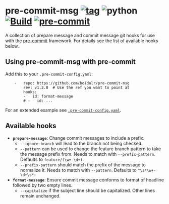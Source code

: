 pre-commit-msg
[![tag](https://img.shields.io/github/v/tag/boidolr/pre-commit-msg?sort=semver)](https://github.com/boidolr/pre-commit-msg/tags)
![python](https://img.shields.io/python/required-version-toml?tomlFilePath=https%3A%2F%2Fraw.githubusercontent.com%2Fboidolr%2Fpre-commit-msg%2Fmain%2Fpyproject.toml)
[![Build](https://github.com/boidolr/pre-commit-msg/actions/workflows/continous-integration.yml/badge.svg)](https://github.com/boidolr/pre-commit-msg/actions/workflows/continous-integration.yml)
[![pre-commit](https://img.shields.io/badge/pre--commit-enabled-brightgreen?logo=pre-commit&logoColor=white)](https://github.com/pre-commit/pre-commit)
================

A collection of prepare message and commit message git hooks for use with the [pre-commit](https://github.com/pre-commit/pre-commit) framework. For details see the list of available hooks below.

## Using pre-commit-msg with pre-commit

Add this to your `.pre-commit-config.yaml`:
```
    -   repo: https://github.com/boidolr/pre-commit-msg
        rev: v1.2.0  # Use the ref you want to point at
        hooks:
        -   id: format-message
        # -   id: ...
```
For an extended example see [`.pre-commit-config.yaml`](.pre-commit-config.yaml).

## Available hooks

- **`prepare-message`**: Change commit messages to include a prefix.
    - `--ignore-branch` will lead to the branch not being checked.
    - `--pattern` can be used to change the feature branch pattern to take the message prefix from.
        Needs to match with `--prefix-pattern`. Defaults to `feature/(\w+-\d+)`.
    - `--prefix-pattern` should match the prefix of the message to normalize it.
        Needs to match with `--pattern`. Defaults to `^\s*\w+-\d+\s*:`
- **`format-message`**: Ensure commit message conforms to format of headline followed by two empty lines.
    - `--capitalize` if the subject line should be capitalized. Other lines remain unchanged.
